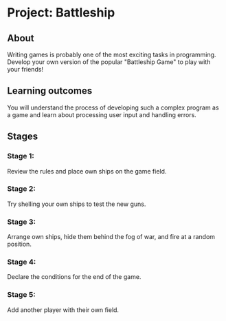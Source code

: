# Project: Battleship

## About
Writing games is probably one of the most exciting tasks in programming. Develop your own version of the popular "Battleship Game" to play with your friends!

## Learning outcomes
You will understand the process of developing such a complex program as a game and learn about processing user input and handling errors.

## Stages
### Stage 1:
Review the rules and place own ships on the game field.
### Stage 2:
Try shelling your own ships to test the new guns.
### Stage 3:
Arrange own ships, hide them behind the fog of war, and fire at a random position.
### Stage 4:
Declare the conditions for the end of the game.
### Stage 5:
Add another player with their own field.

